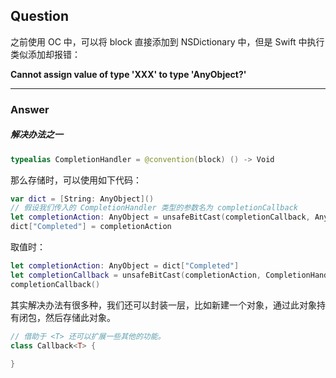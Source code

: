 ## Question

之前使用 OC 中，可以将 block 直接添加到 NSDictionary 中，但是 Swift 中执行类似添加却报错：

**Cannot assign value of type 'XXX'  to type 'AnyObject?'**

-----

### Answer

##### 解决办法之一

```swift
typealias CompletionHandler = @convention(block) () -> Void
```

那么存储时，可以使用如下代码：

```swift
var dict = [String: AnyObject]()
// 假设我们传入的 CompletionHandler 类型的参数名为 completionCallback
let completionAction: AnyObject = unsafeBitCast(completionCallback, AnyObject.self)
dict["Completed"] = completionAction
```

取值时：

```swift
let completionAction: AnyObject = dict["Completed"]
let completionCallback = unsafeBitCast(completionAction, CompletionHandler.self)
completionCallback()
```

其实解决办法有很多种，我们还可以封装一层，比如新建一个对象，通过此对象持有闭包，然后存储此对象。

```swift
// 借助于 <T> 还可以扩展一些其他的功能。
class Callback<T> {
  
}
```
